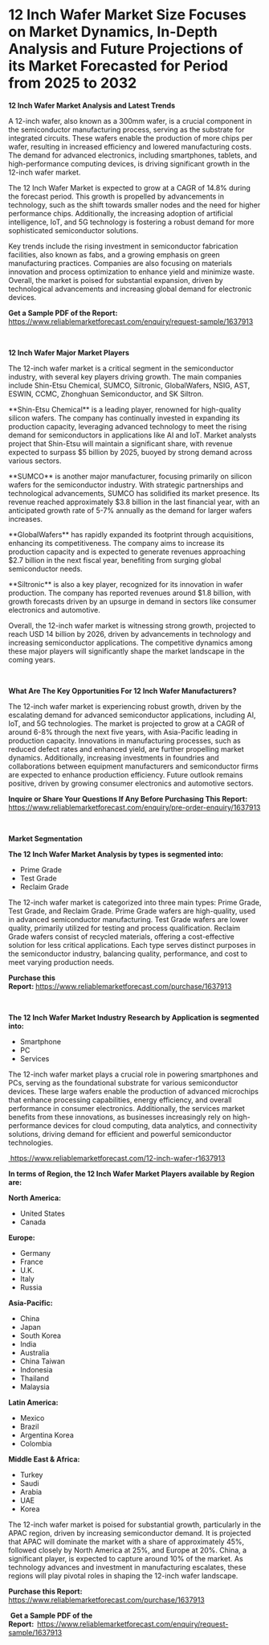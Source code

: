 <p><h1>12 Inch Wafer Market Size Focuses on Market Dynamics, In-Depth Analysis and Future Projections of its Market Forecasted for Period from 2025 to 2032</h1></p><p><strong>12 Inch Wafer Market Analysis and Latest Trends</strong></p>
<p><p>A 12-inch wafer, also known as a 300mm wafer, is a crucial component in the semiconductor manufacturing process, serving as the substrate for integrated circuits. These wafers enable the production of more chips per wafer, resulting in increased efficiency and lowered manufacturing costs. The demand for advanced electronics, including smartphones, tablets, and high-performance computing devices, is driving significant growth in the 12-inch wafer market. </p><p>The 12 Inch Wafer Market is expected to grow at a CAGR of 14.8% during the forecast period. This growth is propelled by advancements in technology, such as the shift towards smaller nodes and the need for higher performance chips. Additionally, the increasing adoption of artificial intelligence, IoT, and 5G technology is fostering a robust demand for more sophisticated semiconductor solutions.</p><p>Key trends include the rising investment in semiconductor fabrication facilities, also known as fabs, and a growing emphasis on green manufacturing practices. Companies are also focusing on materials innovation and process optimization to enhance yield and minimize waste. Overall, the market is poised for substantial expansion, driven by technological advancements and increasing global demand for electronic devices.</p></p>
<p><strong>Get a Sample PDF of the Report:&nbsp;</strong> <a href="https://www.reliablemarketforecast.com/enquiry/request-sample/1637913?utm_campaign=2307&utm_medium=2&utm_source=Github&utm_content=ia&utm_term=18042025&utm_id=12-inch-wafer">https://www.reliablemarketforecast.com/enquiry/request-sample/1637913</a></p>
<p>&nbsp;</p>
<p><strong>12 Inch Wafer Major Market Players</strong></p>
<p><p>The 12-inch wafer market is a critical segment in the semiconductor industry, with several key players driving growth. The main companies include Shin-Etsu Chemical, SUMCO, Siltronic, GlobalWafers, NSIG, AST, ESWIN, CCMC, Zhonghuan Semiconductor, and SK Siltron.</p><p>**Shin-Etsu Chemical** is a leading player, renowned for high-quality silicon wafers. The company has continually invested in expanding its production capacity, leveraging advanced technology to meet the rising demand for semiconductors in applications like AI and IoT. Market analysts project that Shin-Etsu will maintain a significant share, with revenue expected to surpass $5 billion by 2025, buoyed by strong demand across various sectors.</p><p>**SUMCO** is another major manufacturer, focusing primarily on silicon wafers for the semiconductor industry. With strategic partnerships and technological advancements, SUMCO has solidified its market presence. Its revenue reached approximately $3.8 billion in the last financial year, with an anticipated growth rate of 5-7% annually as the demand for larger wafers increases.</p><p>**GlobalWafers** has rapidly expanded its footprint through acquisitions, enhancing its competitiveness. The company aims to increase its production capacity and is expected to generate revenues approaching $2.7 billion in the next fiscal year, benefiting from surging global semiconductor needs.</p><p>**Siltronic** is also a key player, recognized for its innovation in wafer production. The company has reported revenues around $1.8 billion, with growth forecasts driven by an upsurge in demand in sectors like consumer electronics and automotive.</p><p>Overall, the 12-inch wafer market is witnessing strong growth, projected to reach USD 14 billion by 2026, driven by advancements in technology and increasing semiconductor applications. The competitive dynamics among these major players will significantly shape the market landscape in the coming years.</p></p>
<p>&nbsp;</p>
<p><strong>What Are The Key Opportunities For 12 Inch Wafer Manufacturers?</strong></p>
<p><p>The 12-inch wafer market is experiencing robust growth, driven by the escalating demand for advanced semiconductor applications, including AI, IoT, and 5G technologies. The market is projected to grow at a CAGR of around 6-8% through the next five years, with Asia-Pacific leading in production capacity. Innovations in manufacturing processes, such as reduced defect rates and enhanced yield, are further propelling market dynamics. Additionally, increasing investments in foundries and collaborations between equipment manufacturers and semiconductor firms are expected to enhance production efficiency. Future outlook remains positive, driven by growing consumer electronics and automotive sectors.</p></p>
<p><strong>Inquire or Share Your Questions If Any Before Purchasing This Report:</strong> <a href="https://www.reliablemarketforecast.com/enquiry/pre-order-enquiry/1637913?utm_campaign=2307&utm_medium=2&utm_source=Github&utm_content=ia&utm_term=18042025&utm_id=12-inch-wafer">https://www.reliablemarketforecast.com/enquiry/pre-order-enquiry/1637913</a></p>
<p>&nbsp;</p>
<p><strong>Market Segmentation</strong></p>
<p><strong>The 12 Inch Wafer Market Analysis by types is segmented into:</strong></p>
<p><ul><li>Prime Grade</li><li>Test Grade</li><li>Reclaim Grade</li></ul></p>
<p><p>The 12-inch wafer market is categorized into three main types: Prime Grade, Test Grade, and Reclaim Grade. Prime Grade wafers are high-quality, used in advanced semiconductor manufacturing. Test Grade wafers are lower quality, primarily utilized for testing and process qualification. Reclaim Grade wafers consist of recycled materials, offering a cost-effective solution for less critical applications. Each type serves distinct purposes in the semiconductor industry, balancing quality, performance, and cost to meet varying production needs.</p></p>
<p><strong>Purchase this Report:&nbsp;</strong><a href="https://www.reliablemarketforecast.com/purchase/1637913?utm_campaign=2307&utm_medium=2&utm_source=Github&utm_content=ia&utm_term=18042025&utm_id=12-inch-wafer">https://www.reliablemarketforecast.com/purchase/1637913</a></p>
<p>&nbsp;</p>
<p><strong>The 12 Inch Wafer Market Industry Research by Application is segmented into:</strong></p>
<p><ul><li>Smartphone</li><li>PC</li><li>Services</li></ul></p>
<p><p>The 12-inch wafer market plays a crucial role in powering smartphones and PCs, serving as the foundational substrate for various semiconductor devices. These large wafers enable the production of advanced microchips that enhance processing capabilities, energy efficiency, and overall performance in consumer electronics. Additionally, the services market benefits from these innovations, as businesses increasingly rely on high-performance devices for cloud computing, data analytics, and connectivity solutions, driving demand for efficient and powerful semiconductor technologies.</p></p>
<p><a href="https://www.reliablemarketforecast.com/12-inch-wafer-r1637913?utm_campaign=2307&utm_medium=2&utm_source=Github&utm_content=ia&utm_term=18042025&utm_id=12-inch-wafer">&nbsp;https://www.reliablemarketforecast.com/12-inch-wafer-r1637913</a></p>
<p><strong>In terms of Region, the 12 Inch Wafer Market Players available by Region are:</strong></p>
<p>
    <p> <strong> North America: </strong>
        <ul>
            <li>United States</li>
            <li>Canada</li>
        </ul>
        </p> 
    <p> <strong> Europe: </strong>
        <ul>
            <li>Germany</li>
            <li>France</li>
            <li>U.K.</li>
            <li>Italy</li>
            <li>Russia</li>
        </ul>
        </p> 
    <p> <strong> Asia-Pacific: </strong>
        <ul>
            <li>China</li>
            <li>Japan</li>
            <li>South Korea</li>
            <li>India</li>
            <li>Australia</li>
            <li>China Taiwan</li>
            <li>Indonesia</li>
            <li>Thailand</li>
            <li>Malaysia</li>
        </ul>
        </p> 
    <p> <strong> Latin America: </strong>
        <ul>
            <li>Mexico</li>
            <li>Brazil</li>
            <li>Argentina Korea</li>
            <li>Colombia</li>
        </ul>
        </p> 
    <p> <strong> Middle East & Africa: </strong>
        <ul>
            <li>Turkey</li>
            <li>Saudi</li>
            <li>Arabia</li>
            <li>UAE</li>
            <li>Korea</li>
        </ul>
    </p>
    </p>
<p><p>The 12-inch wafer market is poised for substantial growth, particularly in the APAC region, driven by increasing semiconductor demand. It is projected that APAC will dominate the market with a share of approximately 45%, followed closely by North America at 25%, and Europe at 20%. China, a significant player, is expected to capture around 10% of the market. As technology advances and investment in manufacturing escalates, these regions will play pivotal roles in shaping the 12-inch wafer landscape.</p></p>
<p><strong>Purchase this Report: </strong><a href="https://www.reliablemarketforecast.com/purchase/1637913?utm_campaign=2307&utm_medium=2&utm_source=Github&utm_content=ia&utm_term=18042025&utm_id=12-inch-wafer">https://www.reliablemarketforecast.com/purchase/1637913</a></p>
<p>&nbsp;<strong>Get a Sample PDF of the Report:&nbsp;&nbsp;</strong><a href="https://www.reliablemarketforecast.com/enquiry/request-sample/1637913?utm_campaign=2307&utm_medium=2&utm_source=Github&utm_content=ia&utm_term=18042025&utm_id=12-inch-wafer">https://www.reliablemarketforecast.com/enquiry/request-sample/1637913</a></p>
<p><strong></strong></p>
<p><p></p><p></p><p></p></p>
